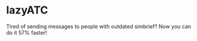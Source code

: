 # lazyATC
Tired of sending messages to people with outdated simbrief? Now you can do it 57% faster!
